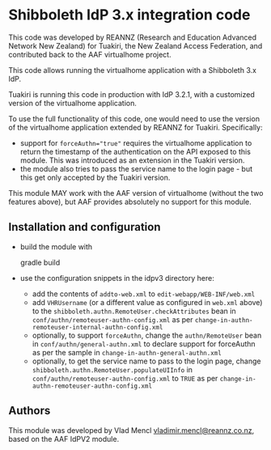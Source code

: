 
# Shibboleth IdP 3.x integration code #

This code was developed by REANNZ (Research and Education Advanced Network New Zealand) for Tuakiri, the New Zealand Access Federation, and contributed back to the AAF virtualhome project.

This code allows running the virtualhome application with a Shibboleth 3.x IdP.

Tuakiri is running this code in production with IdP 3.2.1, with a customized version of the virtualhome application.

To use the full functionality of this code, one would need to use the version of the virtualhome application extended by REANNZ for Tuakiri.  Specifically:
* support for `forceAuthn="true"` requires the virtualhome application to return the timestamp of the authentication on the API exposed to this module.  This was introduced as an extension in the Tuakiri version.
* the module also tries to pass the service name to the login page - but this get only accepted by the Tuakiri version.

This module MAY work with the AAF version of virtualhome (without the two features above), but AAF provides absolutely no support for this module.

## Installation and configuration ##

* build the module with

    gradle build

* use the configuration snippets in the idpv3 directory here:
  * add the contents of `addto-web.xml` to `edit-webapp/WEB-INF/web.xml`
  * add `VHRUsername` (or a different value as configured in `web.xml` above) to the `shibboleth.authn.RemoteUser.checkAttributes` bean in `conf/authn/remoteuser-authn-config.xml` as per `change-in-authn-remoteuser-internal-authn-config.xml`
  * optionally, to support `forceAuthn`, change the `authn/RemoteUser` bean in `conf/authn/general-authn.xml` to declare support for forceAuthn as per the sample in `change-in-authn-general-authn.xml`
  * optionally, to get the service name to pass to the login page, change `shibboleth.authn.RemoteUser.populateUIInfo` in `conf/authn/remoteuser-authn-config.xml` to `TRUE` as per `change-in-authn-remoteuser-authn-config.xml`

## Authors ##

This module was developed by Vlad Mencl <vladimir.mencl@reannz.co.nz>, based on the AAF IdPV2 module.
